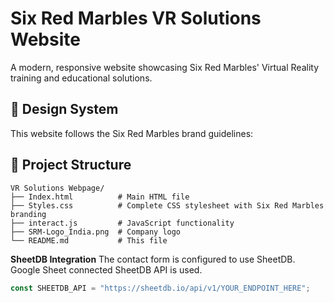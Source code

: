 # Six Red Marbles VR Solutions Website

A modern, responsive website showcasing Six Red Marbles' Virtual Reality training and educational solutions.

## 🎨 Design System

This website follows the Six Red Marbles brand guidelines:

## 📁 Project Structure

```
VR Solutions Webpage/
├── Index.html          # Main HTML file
├── Styles.css          # Complete CSS stylesheet with Six Red Marbles branding
├── interact.js         # JavaScript functionality
├── SRM-Logo_India.png  # Company logo 
└── README.md           # This file
```

**SheetDB Integration**
The contact form is configured to use SheetDB.
Google Sheet connected SheetDB API is used. 
```javascript
const SHEETDB_API = "https://sheetdb.io/api/v1/YOUR_ENDPOINT_HERE";
```

